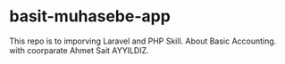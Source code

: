 # basit-muhasebe-app
This repo is to imporving Laravel and PHP Skill. About Basic Accounting. with coorparate Ahmet Sait AYYILDIZ.
